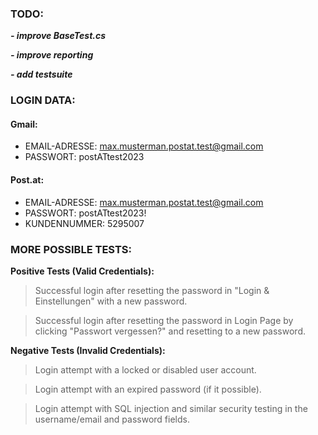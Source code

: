 ﻿### TODO:
***- improve BaseTest.cs***

***- improve reporting***

***- add testsuite***

### LOGIN DATA:
#### Gmail:
- EMAIL-ADRESSE: max.musterman.postat.test@gmail.com
- PASSWORT: postATtest2023
#### Post.at:
- EMAIL-ADRESSE: max.musterman.postat.test@gmail.com
- PASSWORT: postATtest2023!
- KUNDENNUMMER: 5295007

### MORE POSSIBLE TESTS:

**Positive Tests (Valid Credentials):**

> Successful login after resetting the password in "Login & Einstellungen" with a new password.

> Successful login after resetting the password in Login Page by clicking "Passwort vergessen?" and resetting to a new password.

**Negative Tests (Invalid Credentials):**

>Login attempt with a locked or disabled user account.

>Login attempt with an expired password (if it possible).

>Login attempt with SQL injection and similar security testing in the username/email and password fields.